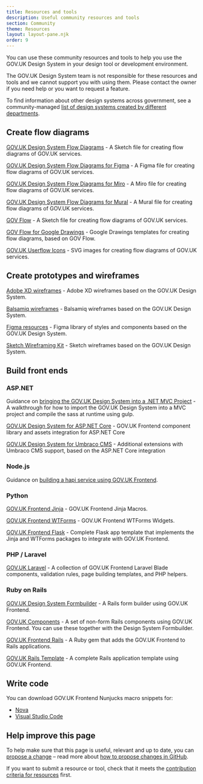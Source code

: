 ```yaml
---
title: Resources and tools
description: Useful community resources and tools
section: Community
theme: Resources
layout: layout-pane.njk
order: 9
---
```


You can use these community resources and tools to help you use the GOV.UK Design System in your design tool or development environment.

The GOV.UK Design System team is not responsible for these resources and tools and we cannot support you with using them. Please contact the owner if you need help or you want to request a feature.

To find information about other design systems across government, see a community-managed [list of design systems created by different departments](https://github.com/ctdesign/gov-design-systems-list).

## Create flow diagrams

[GOV.UK Design System Flow Diagrams](https://github.com/dashouse/govuk-design-system-flow-diagrams) -
A Sketch file for creating flow diagrams of GOV.UK services.

[GOV.UK Design System Flow Diagrams for Figma](https://github.com/paulmsmith/govuk-designsystem-flow-diagram-figma) -
A Figma file for creating flow diagrams of GOV.UK services.

[GOV.UK Design System Flow Diagrams for Miro](https://github.com/paulmsmith/govuk-designsystem-flow-diagram-miro) -
A Miro file for creating flow diagrams of GOV.UK services.

[GOV.UK Design System Flow Diagrams for Mural](https://github.com/clare-brown/govuk-designsystem-flow-diagram-mural) -
A Mural file for creating flow diagrams of GOV.UK services.

[GOV Flow](https://github.com/charlesrt/gov-flow) -
A Sketch file for creating flow diagrams of GOV.UK services.

[GOV Flow for Google Drawings](https://www.beatnic.co.uk/2019/10/04/google-drawing-template-gov-flow-kit/) -
Google Drawings templates for creating flow diagrams, based on GOV Flow.

[GOV.UK Userflow Icons](https://github.com/alirawashdeh/govuk-userflow-icons) -
SVG images for creating flow diagrams of GOV.UK services.

## Create prototypes and wireframes

[Adobe XD wireframes](https://github.com/SulimanK/gds-adobexd-wireframing-kit) -
Adobe XD wireframes based on the GOV.UK Design System.

[Balsamiq wireframes](https://github.com/enoranidi/govuk-design-system-balsamiq) -
Balsamiq wireframes based on the GOV.UK Design System.

[Figma resources](https://www.figma.com/file/NWuFffKvPQhl3aJ9nKU0p3/GOV.UK-Design-System) -
Figma library of styles and components based on the GOV.UK Design System.

[Sketch Wireframing Kit](https://github.com/dwp/sketch_wireframing_kit) -
Sketch wireframes based on the GOV.UK Design System.

## Build front ends

### ASP.NET

Guidance on [bringing the GOV.UK Design System into a .NET MVC Project](https://github.com/nouriach/compile-gds-runtime-dotnet) -
A walkthrough for how to import the GOV.UK Design System into a MVC project and compile the sass at runtime using gulp.

[GOV.UK Design System for ASP.NET Core](https://github.com/gunndabad/govuk-frontend-aspnetcore) -
GOV.UK Frontend component library and assets integration for ASP.NET Core

[GOV.UK Design System for Umbraco CMS](https://github.com/thepensionsregulator/govuk-frontend-aspnetcore-extensions) -
Additional extensions with Umbraco CMS support, based on the ASP.NET Core integration

### Node.js

Guidance on [building a hapi service using GOV.UK Frontend](https://github.com/DEFRA/hapi-govuk-examples).

### Python

[GOV.UK Frontend Jinja](https://github.com/LandRegistry/govuk-frontend-jinja) -
GOV.UK Frontend Jinja Macros.

[GOV.UK Frontend WTForms](https://github.com/LandRegistry/govuk-frontend-wtf) -
GOV.UK Frontend WTForms Widgets.

[GOV.UK Frontend Flask](https://github.com/LandRegistry/govuk-frontend-flask) - Complete Flask app template that implements the Jinja and WTForms packages to integrate with GOV.UK Frontend.

### PHP / Laravel

[GOV.UK Laravel](https://github.com/AnthonyEdmonds/govuk-laravel) -
A collection of GOV.UK Frontend Laravel Blade components, validation rules, page building templates, and PHP helpers.

### Ruby on Rails

[GOV.UK Design System Formbuilder](https://github.com/DFE-Digital/govuk_design_system_formbuilder) -
A Rails form builder using GOV.UK Frontend.

[GOV.UK Components](https://github.com/DFE-Digital/govuk-components) -
A set of non-form Rails components using GOV.UK Frontend. You can use these together with the Design System Formbuilder.

[GOV.UK Frontend Rails](https://github.com/dxw/dxw_govuk_frontend_rails) -
A Ruby gem that adds the GOV.UK Frontend to Rails applications.

[GOV.UK Rails Template](https://github.com/DFE-Digital/rails-template) -
A complete Rails application template using GOV.UK Frontend.

## Write code

You can download GOV.UK Frontend Nunjucks macro snippets for:

- [Nova](https://extensions.panic.com/extensions/ca/ca.GOVUKDesignSystemSnippets/)
- [Visual Studio Code](https://marketplace.visualstudio.com/items?itemName=simonwhatley.govuk-design-system-snippets)

## Help improve this page

To help make sure that this page is useful, relevant and up to date, you can [propose a change](https://github.com/alphagov/govuk-design-system/edit/main/src/community/resources-and-tools/index.md) – read more about [how to propose changes in GitHub](/community/propose-a-content-change-using-github/).

If you want to submit a resource or tool, check that it meets the [contribution criteria for resources](/community/contribution-criteria/#developing-a-community-resource-or-tool) first.
